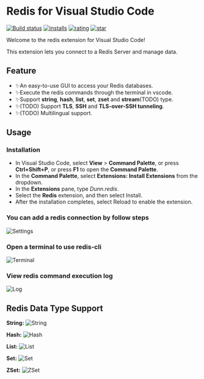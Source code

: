 # Redis for Visual Studio Code

[![Build status](https://dev.azure.com/pikadun/vscode-redis/_apis/build/status/vscode-redis-build)](https://dev.azure.com/pikadun/vscode-redis/_build?definitionId=6)
[![installs](https://vsmarketplacebadge.apphb.com/installs-short/Dunn.redis.svg)](https://marketplace.visualstudio.com/items?itemName=Dunn.redis)
[![rating](https://vsmarketplacebadge.apphb.com/rating-star/Dunn.redis.svg)](https://marketplace.visualstudio.com/items?itemName=Dunn.redis)
[![star](https://img.shields.io/github/stars/pikadun/vscode-redis)](https://github.com/pikadun/vscode-redis)

Welcome to the redis extension for Visual Studio Code!

This extension lets you connect to a Redis Server and manage data.

## Feature

+ ✨An easy-to-use GUI to access your Redis databases.
+ ✨Execute the redis commands through the terminal in vscode.
+ ✨Support **string**, **hash**, **list**, **set**, **zset** and **stream**(TODO) type.
+ ✨(TODO) Support **TLS**, **SSH** and **TLS-over-SSH tunneling**.
+ ✨(TODO) Multilingual support.

## Usage

### Installation

+ In Visual Studio Code, select **View** > **Command Palette**, or press **Ctrl+Shift+P**, or press **F1** to open the **Command Palette**.
+ In the **Command Palette**, select **Extensions: Install Extensions** from the dropdown.
+ In the **Extensions** pane, type *Dunn.redis*.
+ Select the **Redis** extension, and then select Install.
+ After the installation completes, select Reload to enable the extension.

### You can add a redis connection by follow steps

![Settings](https://dev.azure.com/pikadun/lfs/_apis/git/repositories/vscode-redis/items?%24format=octetStream&path=readme/settings.png)

### Open a terminal to use redis-cli

![Terminal](https://dev.azure.com/pikadun/lfs/_apis/git/repositories/vscode-redis/items?%24format=octetStream&path=readme/terminal.png)

### View redis command execution log

![Log](https://dev.azure.com/pikadun/lfs/_apis/git/repositories/vscode-redis/items?%24format=octetStream&path=readme/log.png)

## Redis Data Type Support

**String:**
![String](https://dev.azure.com/pikadun/lfs/_apis/git/repositories/vscode-redis/items?%24format=octetStream&path=readme/string.png)

**Hash:**
![Hash](https://dev.azure.com/pikadun/lfs/_apis/git/repositories/vscode-redis/items?%24format=octetStream&path=readme/hash.png)

**List:**
![List](https://dev.azure.com/pikadun/lfs/_apis/git/repositories/vscode-redis/items?%24format=octetStream&path=readme/list.png)

**Set:**
![Set](https://dev.azure.com/pikadun/lfs/_apis/git/repositories/vscode-redis/items?%24format=octetStream&path=readme/set.png)

**ZSet:**
![ZSet](https://dev.azure.com/pikadun/lfs/_apis/git/repositories/vscode-redis/items?%24format=octetStream&path=readme/zset.png)
